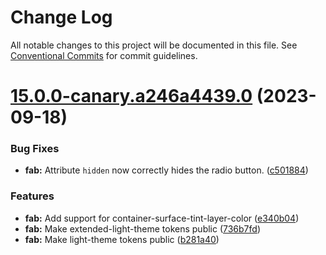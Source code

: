 # Change Log

All notable changes to this project will be documented in this file.
See [Conventional Commits](https://conventionalcommits.org) for commit guidelines.

# [15.0.0-canary.a246a4439.0](https://github.com/material-components/material-components-web/compare/v14.0.0...v15.0.0-canary.a246a4439.0) (2023-09-18)


### Bug Fixes

* **fab:** Attribute `hidden` now correctly hides the radio button. ([c501884](https://github.com/material-components/material-components-web/commit/c5018840c89427aeb4be71472992538ef628c868))


### Features

* **fab:** Add support for container-surface-tint-layer-color ([e340b04](https://github.com/material-components/material-components-web/commit/e340b04c53f1b8db0951fc51a3e368231f39a781))
* **fab:** Make extended-light-theme tokens public ([736b7fd](https://github.com/material-components/material-components-web/commit/736b7fda40fce0e45eb95ca28df7ae9a7426b365))
* **fab:** Make light-theme tokens public ([b281a40](https://github.com/material-components/material-components-web/commit/b281a409a8d63105dcd7b00dd8cd4a3e274e3495))
